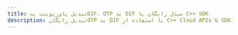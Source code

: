 ---title: تبدیل پاورپوینت بهDIF، OTP به DIF مبدل رایگان یا C++ SDKdescription: تبدیل رایگانOTP به DIF با استفاده از C++ Cloud APIs & SDK. همچنین اسناد Microsoft PowerPoint را در Cloud ایجاد، ویرایش و رندر کنید.---
